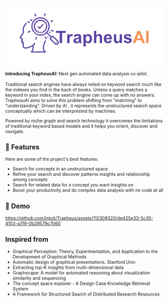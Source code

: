 <p align="center"><img src="logo/TrapheusAILogo.png"></p>

<p id="description"><b>Introducing TrapheusAI:</b> Next gen automated data analysis co-pilot. <br/> <br/>
Traditional search engines have always relied on keyword search much like the indexes you find in the back of books. 
Unless a query matches a keyword in your index, the search engine can come up with no answers. TraphesuAI aims to solve
this problem shifting from "matching" to "understanding". Driven by AI , it represents the unstructured search space 
conceptually which can be interprested by machines. 

Powered by niche graph and search technology it overcomes the limitations of traditional keyword based models and it helps
you orient, discover and navigate.
</p>


<h2>🧐 Features</h2>

Here are some of the project's best features:

*   Search for concepts in an unstructured space
*   Refine your search and discover patterns insights and relationship among concepts
*   Search for related data for a concept you want insights on
*   Boost your productivity and do complex data analysis with no code at all

<h2>🚀 Demo</h2>

https://github.com/intuit/Trapheus/assets/112308320/de425e33-5c35-4103-a7f9-0b29579c7060

<h2> Inspired from </h2>

* Graphical Perception: Theory, Experimentation, and Application to the Development of Graphical Methods 
* Automatic design of graphical presentations. Stanford Univ 
* Extracting top-K insights from multi-dimensional data 
* Graphscape: A model for automated reasoning about visualization similarity and sequencing
* The concept space explorer - A Design Case Knowledge Retrieval System
* A Framework for Structured Search of Distributed Research Resources
